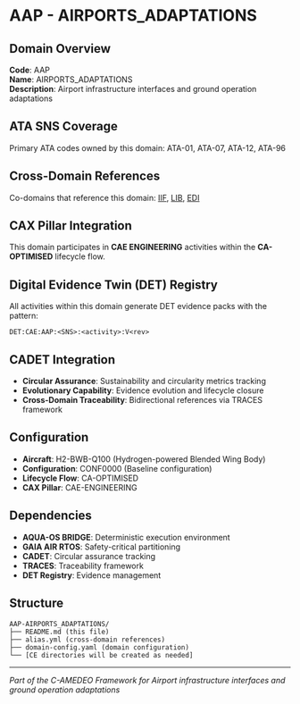 # AAP - AIRPORTS_ADAPTATIONS

## Domain Overview
**Code**: AAP  
**Name**: AIRPORTS_ADAPTATIONS  
**Description**: Airport infrastructure interfaces and ground operation adaptations

## ATA SNS Coverage
Primary ATA codes owned by this domain:
ATA-01, ATA-07, ATA-12, ATA-96

## Cross-Domain References
Co-domains that reference this domain:
[IIF](../IIF-*/), [LIB](../LIB-*/), [EDI](../EDI-*/)

## CAX Pillar Integration
This domain participates in **CAE ENGINEERING** activities within the **CA-OPTIMISED** lifecycle flow.

## Digital Evidence Twin (DET) Registry
All activities within this domain generate DET evidence packs with the pattern:
```
DET:CAE:AAP:<SNS>:<activity>:V<rev>
```

## CADET Integration
- **Circular Assurance**: Sustainability and circularity metrics tracking
- **Evolutionary Capability**: Evidence evolution and lifecycle closure
- **Cross-Domain Traceability**: Bidirectional references via TRACES framework

## Configuration
- **Aircraft**: H2-BWB-Q100 (Hydrogen-powered Blended Wing Body)
- **Configuration**: CONF0000 (Baseline configuration)
- **Lifecycle Flow**: CA-OPTIMISED
- **CAX Pillar**: CAE-ENGINEERING

## Dependencies
- **AQUA-OS BRIDGE**: Deterministic execution environment
- **GAIA AIR RTOS**: Safety-critical partitioning
- **CADET**: Circular assurance tracking
- **TRACES**: Traceability framework
- **DET Registry**: Evidence management

## Structure
```
AAP-AIRPORTS_ADAPTATIONS/
├── README.md (this file)
├── alias.yml (cross-domain references)
├── domain-config.yaml (domain configuration)
└── [CE directories will be created as needed]
```

---
*Part of the C-AMEDEO Framework for Airport infrastructure interfaces and ground operation adaptations*
